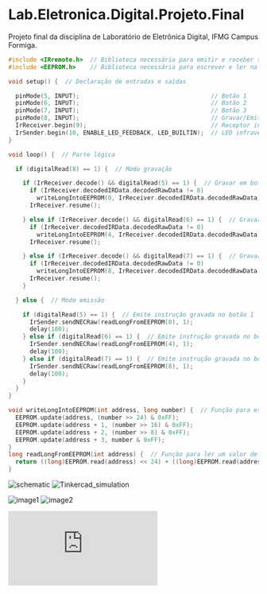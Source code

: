# Lab.Eletronica.Digital.Projeto.Final
Projeto final da disciplina de Laboratório de Eletrônica Digital, IFMG Campus Formiga.

```c++
#include <IRremote.h>  // Biblioteca necessária para emitir e receber sinais utilizando infravermelho
#include <EEPROM.h>    // Biblioteca necessária para escrever e ler na memória do arduino

void setup() {  // Declaração de entradas e saídas

  pinMode(5, INPUT);                                     // Botão 1
  pinMode(6, INPUT);                                     // Botão 2
  pinMode(7, INPUT);                                     // Botão 3
  pinMode(8, INPUT);                                     // Gravar/Emitir
  IrReceiver.begin(9);                                   // Receptor infravermelho
  IrSender.begin(10, ENABLE_LED_FEEDBACK, LED_BUILTIN);  // LED infravermelho
}

void loop() {  // Parte lógica

  if (digitalRead(8) == 1) {  // Modo gravação

    if (IrReceiver.decode() && digitalRead(5) == 1) {  // Gravar em botão 1
      if (IrReceiver.decodedIRData.decodedRawData != 0)
        writeLongIntoEEPROM(0, IrReceiver.decodedIRData.decodedRawData);
      IrReceiver.resume();

    } else if (IrReceiver.decode() && digitalRead(6) == 1) {  // Gravar em botão 2
      if (IrReceiver.decodedIRData.decodedRawData != 0)
        writeLongIntoEEPROM(4, IrReceiver.decodedIRData.decodedRawData);
      IrReceiver.resume();

    } else if (IrReceiver.decode() && digitalRead(7) == 1) {  // Gravar em botão 3
      if (IrReceiver.decodedIRData.decodedRawData != 0)
        writeLongIntoEEPROM(8, IrReceiver.decodedIRData.decodedRawData);
      IrReceiver.resume();
    }

  } else {  // Modo emissão

    if (digitalRead(5) == 1) {  // Emite instrução gravada no botão 1
      IrSender.sendNECRaw(readLongFromEEPROM(0), 1);
      delay(100);
    } else if (digitalRead(6) == 1) {  // Emite instrução gravada no botão 2
      IrSender.sendNECRaw(readLongFromEEPROM(4), 1);
      delay(100);
    } else if (digitalRead(7) == 1) {  // Emite instrução gravada no botão 3
      IrSender.sendNECRaw(readLongFromEEPROM(8), 1);
      delay(100);
    }
  }
}

void writeLongIntoEEPROM(int address, long number) {  // Função para escrever um valor de 4 bytes na memória do Arduino.
  EEPROM.update(address, (number >> 24) & 0xFF);
  EEPROM.update(address + 1, (number >> 16) & 0xFF);
  EEPROM.update(address + 2, (number >> 8) & 0xFF);
  EEPROM.update(address + 3, number & 0xFF);
}
long readLongFromEEPROM(int address) {  // Função para ler um valor de 4 bytes na memória do Arduino.
  return ((long)EEPROM.read(address) << 24) + ((long)EEPROM.read(address + 1) << 16) + ((long)EEPROM.read(address + 2) << 8) + (long)EEPROM.read(address + 3);
}
```

![schematic](https://github.com/RafaelCostaBiten/Lab.Eletronica.Digital.Projeto.Final/blob/764df4915ce48923a80ccaa916a6af9400c3a5d4/schematic.jpg)
![Tinkercad_simulation](https://github.com/RafaelCostaBiten/Lab.Eletronica.Digital.Projeto.Final/blob/7d109b2425f56224447e1d4071a5c75f44872f60/Tikercad_simulation.png)

![image1](https://github.com/RafaelCostaBiten/Lab.Eletronica.Digital.Projeto.Final/blob/764df4915ce48923a80ccaa916a6af9400c3a5d4/image1.jpg)
![image2](https://github.com/RafaelCostaBiten/Lab.Eletronica.Digital.Projeto.Final/blob/764df4915ce48923a80ccaa916a6af9400c3a5d4/image2.jpg)

![Relatório Trabalho Final](https://github.com/RafaelCostaBiten/Lab.Eletronica.Digital.Projeto.Final/blob/e904e25431c42ba8685e8fb96bc6e627352e9d54/Relat%C3%B3rio%20Trabalho%20Final.pdf)
